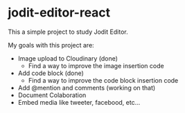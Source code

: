 # jodit-editor-react
This a simple project to study Jodit Editor.

My goals with this project are:
   - Image upload to Cloudinary (done)
      - Find a way to improve the image insertion code
   - Add code block (done)
      - Find a way to improve the code block insertion code
   - Add @mention and comments (working on that)
   - Document Colaboration
   - Embed media like tweeter, facebood, etc...
